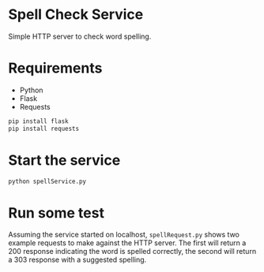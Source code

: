 
# Spell Check Service

Simple HTTP server to check word spelling.

# Requirements

* Python
* Flask
* Requests

```sh
pip install flask
pip install requests
```

# Start the service

```sh
python spellService.py
```

# Run some test

Assuming the service started on localhost, ```spellRequest.py``` shows
two example requests to make against the HTTP server.  The first will
return a 200 response indicating the word is spelled correctly, the
second will return a 303 response with a suggested spelling.
